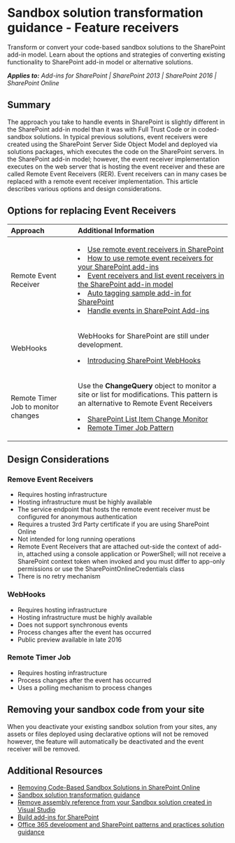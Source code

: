 # Sandbox solution transformation guidance - Feature receivers 
Transform or convert your code-based sandbox solutions to the SharePoint add-in model. Learn about the options and strategies of converting existing functionality to SharePoint add-in model or alternative solutions.

_**Applies to:** Add-ins for SharePoint | SharePoint 2013 | SharePoint 2016 | SharePoint Online_


## Summary

The approach you take to handle events in SharePoint is slightly different in the SharePoint add-in model than it was with Full Trust Code or in coded-sandbox solutions. In typical previous solutions, event receivers were created using the SharePoint Server Side Object Model and deployed via solutions packages, which executes the code on the SharePoint servers. In the SharePoint add-in model; however, the event receiver implementation executes on the web server that is hosting the event receiver and these are called Remote Event Receivers (RER). Event receivers can in many cases be replaced with a remote event receiver implementation. This article describes various options and design considerations.


## Options for replacing Event Receivers
<a name="sectionSection2"> </a>

|**Approach**|**Additional Information**|
|:-----|:-----|
|Remote Event Receiver|</p><lu><li>[Use remote event receivers in SharePoint](https://msdn.microsoft.com/en-us/pnp_articles/use-remote-event-receivers-in-sharepoint)</li><li>[How to use remote event receivers for your SharePoint add-ins](https://channel9.msdn.com/blogs/OfficeDevPnP/How-to-use-remote-event-receivers-for-your-SharePoint-add-ins)</li><li>[Event receivers and list event receivers in the SharePoint add-in model](https://msdn.microsoft.com/en-us/pnp_articles/event-receiver-and-list-event-receiver-sharepoint-add-in)</li></lu><li>[Auto tagging sample add-in for SharePoint](https://msdn.microsoft.com/en-us/pnp_articles/autotagging-sample-app-for-sharepoint)</li><li>[Handle events in SharePoint Add-ins](https://msdn.microsoft.com/en-us/library/office/jj220048.aspx)</li></lu></p>|
|WebHooks|<p>WebHooks  for SharePoint are still under development.<lu><li>[Introducing SharePoint WebHooks](http://dev.office.com/blogs/introducing-sharepoint-webhooks)</li></p>
|Remote Timer Job to monitor changes|<p>Use the **ChangeQuery** object to monitor a site or list for modifications. This pattern is an alternative to Remote Event Receivers<lu><li>[SharePoint List Item Change Monitor](https://github.com/OfficeDev/PnP/tree/master/Samples/Core.ListItemChangeMonitor)</li><li>[Remote Timer Job Pattern](https://github.com/OfficeDev/PnP/tree/master/Samples/Core.SimpleTimerJob)</p>|

## Design Considerations
### Remove Event Receivers
- Requires hosting infrastructure
- Hosting infrastructure must be highly available
- The service endpoint that hosts the remote event receiver must be configured for anonymous authentication
- Requires a trusted 3rd Party certificate if you are using SharePoint Online
- Not intended for long running operations 
- Remote Event Receivers that are attached out-side the context of add-in, attached using a console application or PowerShell; will not receive a SharePoint context token when invoked and you must differ to app-only permissions or use the SharePointOnlineCredentials class
- There is no retry mechanism 


### WebHooks
- Requires hosting infrastructure
- Hosting infrastructure must be highly available
- Does not support synchronous events
- Process changes after the event has occurred
- Public preview available in late 2016


### Remote Timer Job
- Requires hosting infrastructure
- Process changes after the event has occurred
- Uses a polling mechanism to process changes

## Removing your sandbox code from your site
<a name="sectionSection3"> </a>
When you deactivate your existing sandbox solution from your sites, any assets or files deployed using declarative options will not be removed however, the feature will automatically be deactivated and the event receiver will be removed. 



## Additional Resources
<a name="bk_addresources"> </a>
-  [Removing Code-Based Sandbox Solutions in SharePoint Online](http://dev.office.com/blogs/removing-code-based-sandbox-solutions-in-sharepoint-online)
-  [Sandbox solution transformation guidance](https://msdn.microsoft.com/en-us/pnp_articles/sandbox-solution-transformation-guidance)
-  [Remove assembly reference from your Sandbox solution created in Visual Studio](https://support.microsoft.com/en-us/kb/3183084)
-  [Build add-ins for SharePoint](https://msdn.microsoft.com/library/office/fp179930.aspx)
-  [Office 365 development and SharePoint patterns and practices solution guidance](https://msdn.microsoft.com/en-us/pnp_articles/office-365-development-patterns-and-practices-solution-guidance)

